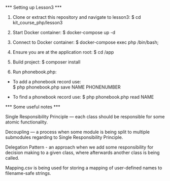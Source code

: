 *** Setting up Lesson3 ***

1. Clone or extract this repository and navigate to lesson3:
$ cd kit_course_php/lesson3

2. Start Docker container:
$ docker-compose up -d

3. Connect to Docker container:
$ docker-compose exec php /bin/bash;

4. Ensure you are at the application root:
$ cd /app

5. Build project:
$ composer install

6. Run phonebook.php:

- To add a phonebook record use:  
$ php phonebook.php save NAME PHONENUMBER 

- To find a phonebook record use:
$ php phonebook.php read NAME


*** Some useful notes ***

Single Responsibility Principle — each class should be responsible for some atomic functionality.

Decoupling — a process when some module is being split to multiple submodules regarding to Single Responsibility Principle.

Delegation Pattern - an approach when we add some responsibility for decision making to a given class, where afterwards another class is being called.

Mapping.csv is being used for storing a mapping of user-defined names to filename-safe strings.


